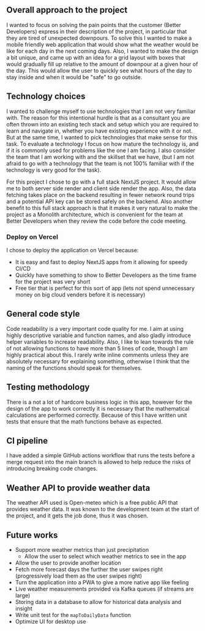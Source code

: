 
## Overall approach to the project
I wanted to focus on solving the pain points that the customer (Better Developers) express in their description of the project, in particular that they are tired of unexpected downpours. To solve this I wanted to make a mobile friendly web application that would show what the weather would be like for each day in the next coming days. Also, I wanted to make the design a bit unique, and came up with an idea for a grid layout with boxes that would gradually fill up relative to the amount of downpour at a given hour of the day. This would allow the user to quickly see what hours of the day to stay inside and when it would be "safe" to go outside.

## Technology choices
I wanted to challenge myself to use technologies that I am not very familiar with. The reason for this intentional hurdle is that as a consultant you are often thrown into an existing tech stack and setup which you are required to learn and navigate in, whether you have existing experience with it or not. But at the same time, I wanted to pick technologies that make sense for this task. To evaluate a technology I focus on how mature the technology is, and if it is commonly used for problems like the one I am facing. I also consider the team that I am working with and the skillset that we have, (but I am not afraid to go with a technology that the team is not 100% familiar with if the technology is very good for the task). 

For this project I chose to go with a full stack NextJS project. It would allow me to both server side render and client side render the app. Also, the data fetching takes place on the backend resulting in fewer network round trips and a potential API key can be stored safely on the backend. 
Also another benefit to this full stack approach is that it makes it very natural to make the project as a Monolith architecture, which is convenient for the team at Better Developers when they review the code before the code meeting.

### Deploy on Vercel
I chose to deploy the application on Vercel because: 
- It is easy and fast to deploy NextJS apps from it allowing for speedy CI/CD
- Quickly have something to show to Better Developers as the time frame for the project was very short
- Free tier that is perfect for this sort of app (lets not spend unnecessary money on big cloud venders before it is necessary)

## General code style
Code readability is a very important code quality for me. I aim at using highly descriptive variable and function names, and also gladly introduce helper variables to increase readability. Also, I like to lean towards the rule of not allowing functions to have more than 5 lines of code, though I am highly practical about this. I rarely write inline comments unless they are absolutely necessary for explaining something, otherwise I think that the naming of the functions should speak for themselves.

## Testing methodology
There is a not a lot of hardcore business logic in this app, however for the design of the app to work correctly it is necessary that the mathematical calculations are performed correctly. Because of this I have written unit tests that ensure that the math functions behave as expected.

## CI pipeline
I have added a simple GitHub actions workflow that runs the tests before a merge request into the main branch is allowed to help reduce the risks of introducing breaking code changes.

## Weather API to provide weather data
The weather API used is Open-meteo which is a free public API that provides weather data. It was known to the development team at the start of the project, and it gets the job done, thus it was chosen.

## Future works
- Support more weather metrics than just precipitation
  - Allow the user to select which weather metrics to see in the app
- Allow the user to provide another location
- Fetch more forecast days the further the user swipes right (progressively load them as the user swipes right)
- Turn the application into a PWA to give a more native app like feeling
- Live weather measurements provided via Kafka queues (if streams are large) 
- Storing data in a database to allow for historical data analysis and insight
- Write unit test for the `mapToDailyData` function
- Optimize UI for desktop use
